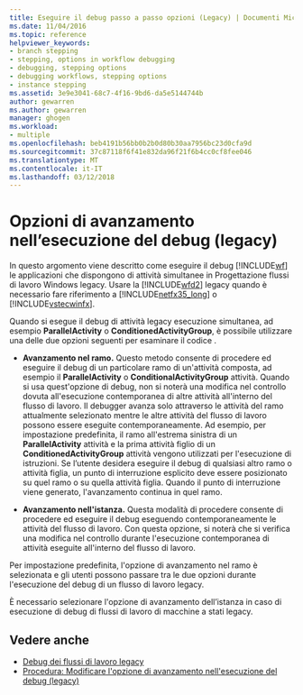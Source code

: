 ```yaml
---
title: Eseguire il debug passo a passo opzioni (Legacy) | Documenti Microsoft
ms.date: 11/04/2016
ms.topic: reference
helpviewer_keywords:
- branch stepping
- stepping, options in workflow debugging
- debugging, stepping options
- debugging workflows, stepping options
- instance stepping
ms.assetid: 3e9e3041-68c7-4f16-9bd6-da5e5144744b
author: gewarren
ms.author: gewarren
manager: ghogen
ms.workload:
- multiple
ms.openlocfilehash: beb4191b56bb0b2b0d80b30aa7956bc23d0cfa9d
ms.sourcegitcommit: 37c87118f6f41e832da96f21f6b4cc0cf8fee046
ms.translationtype: MT
ms.contentlocale: it-IT
ms.lasthandoff: 03/12/2018
---
```

# <a name="debug-stepping-options-legacy"></a>Opzioni di avanzamento nell’esecuzione del debug (legacy)
In questo argomento viene descritto come eseguire il debug [!INCLUDE[wf](../workflow-designer/includes/wf_md.md)] le applicazioni che dispongono di attività simultanee in Progettazione flussi di lavoro Windows legacy. Usare la [!INCLUDE[wfd2](../workflow-designer/includes/wfd2_md.md)] legacy quando è necessario fare riferimento a [!INCLUDE[netfx35_long](../workflow-designer/includes/netfx35_long_md.md)] o [!INCLUDE[vstecwinfx](../workflow-designer/includes/vstecwinfx_md.md)].

 Quando si esegue il debug di attività legacy esecuzione simultanea, ad esempio **ParallelActivity** o **ConditionedActivityGroup**, è possibile utilizzare una delle due opzioni seguenti per esaminare il codice .

-   **Avanzamento nel ramo.** Questo metodo consente di procedere ed eseguire il debug di un particolare ramo di un'attività composta, ad esempio il **ParallelActivity** o **ConditionalActivityGroup** attività. Quando si usa quest'opzione di debug, non si noterà una modifica nel controllo dovuta all'esecuzione contemporanea di altre attività all'interno del flusso di lavoro. Il debugger avanza solo attraverso le attività del ramo attualmente selezionato mentre le altre attività del flusso di lavoro possono essere eseguite contemporaneamente. Ad esempio, per impostazione predefinita, il ramo all'estrema sinistra di un **ParallelActivity** attività e la prima attività figlio di un **ConditionedActivityGroup** attività vengono utilizzati per l'esecuzione di istruzioni. Se l’utente desidera eseguire il debug di qualsiasi altro ramo o attività figlia, un punto di interruzione esplicito deve essere posizionato su quel ramo o su quella attività figlia. Quando il punto di interruzione viene generato, l'avanzamento continua in quel ramo.

-   **Avanzamento nell'istanza.** Questa modalità di procedere consente di procedere ed eseguire il debug eseguendo contemporaneamente le attività del flusso di lavoro. Con questa opzione, si noterà che si verifica una modifica nel controllo durante l'esecuzione contemporanea di attività eseguite all'interno del flusso di lavoro.

 Per impostazione predefinita, l'opzione di avanzamento nel ramo è selezionata e gli utenti possono passare tra le due opzioni durante l'esecuzione del debug di un flusso di lavoro legacy.

 È necessario selezionare l'opzione di avanzamento dell’istanza in caso di esecuzione di debug di flussi di lavoro di macchine a stati legacy.

## <a name="see-also"></a>Vedere anche

- [Debug dei flussi di lavoro legacy](../workflow-designer/debugging-legacy-workflows.md)
- [Procedura: Modificare l'opzione di avanzamento nell'esecuzione del debug (legacy)](../workflow-designer/how-to-change-the-debug-stepping-option-legacy.md)